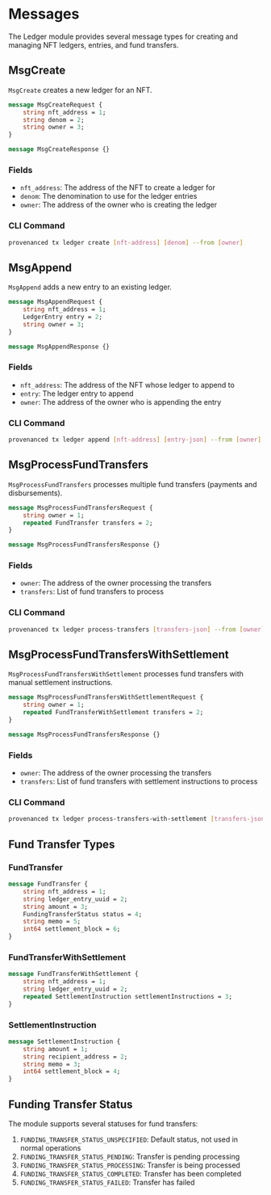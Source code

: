 # Messages

The Ledger module provides several message types for creating and managing NFT ledgers, entries, and fund transfers.

## MsgCreate

`MsgCreate` creates a new ledger for an NFT.

```protobuf
message MsgCreateRequest {
    string nft_address = 1;
    string denom = 2;
    string owner = 3;
}

message MsgCreateResponse {}
```

### Fields
- `nft_address`: The address of the NFT to create a ledger for
- `denom`: The denomination to use for the ledger entries
- `owner`: The address of the owner who is creating the ledger

### CLI Command
```bash
provenanced tx ledger create [nft-address] [denom] --from [owner]
```

## MsgAppend

`MsgAppend` adds a new entry to an existing ledger.

```protobuf
message MsgAppendRequest {
    string nft_address = 1;
    LedgerEntry entry = 2;
    string owner = 3;
}

message MsgAppendResponse {}
```

### Fields
- `nft_address`: The address of the NFT whose ledger to append to
- `entry`: The ledger entry to append
- `owner`: The address of the owner who is appending the entry

### CLI Command
```bash
provenanced tx ledger append [nft-address] [entry-json] --from [owner]
```

## MsgProcessFundTransfers

`MsgProcessFundTransfers` processes multiple fund transfers (payments and disbursements).

```protobuf
message MsgProcessFundTransfersRequest {
    string owner = 1;
    repeated FundTransfer transfers = 2;
}

message MsgProcessFundTransfersResponse {}
```

### Fields
- `owner`: The address of the owner processing the transfers
- `transfers`: List of fund transfers to process

### CLI Command
```bash
provenanced tx ledger process-transfers [transfers-json] --from [owner]
```

## MsgProcessFundTransfersWithSettlement

`MsgProcessFundTransfersWithSettlement` processes fund transfers with manual settlement instructions.

```protobuf
message MsgProcessFundTransfersWithSettlementRequest {
    string owner = 1;
    repeated FundTransferWithSettlement transfers = 2;
}

message MsgProcessFundTransfersResponse {}
```

### Fields
- `owner`: The address of the owner processing the transfers
- `transfers`: List of fund transfers with settlement instructions to process

### CLI Command
```bash
provenanced tx ledger process-transfers-with-settlement [transfers-json] --from [owner]
```

## Fund Transfer Types

### FundTransfer
```protobuf
message FundTransfer {
    string nft_address = 1;
    string ledger_entry_uuid = 2;
    string amount = 3;
    FundingTransferStatus status = 4;
    string memo = 5;
    int64 settlement_block = 6;
}
```

### FundTransferWithSettlement
```protobuf
message FundTransferWithSettlement {
    string nft_address = 1;
    string ledger_entry_uuid = 2;
    repeated SettlementInstruction settlementInstructions = 3;
}
```

### SettlementInstruction
```protobuf
message SettlementInstruction {
    string amount = 1;
    string recipient_address = 2;
    string memo = 3;
    int64 settlement_block = 4;
}
```

## Funding Transfer Status

The module supports several statuses for fund transfers:

1. `FUNDING_TRANSFER_STATUS_UNSPECIFIED`: Default status, not used in normal operations
2. `FUNDING_TRANSFER_STATUS_PENDING`: Transfer is pending processing
3. `FUNDING_TRANSFER_STATUS_PROCESSING`: Transfer is being processed
4. `FUNDING_TRANSFER_STATUS_COMPLETED`: Transfer has been completed
5. `FUNDING_TRANSFER_STATUS_FAILED`: Transfer has failed 